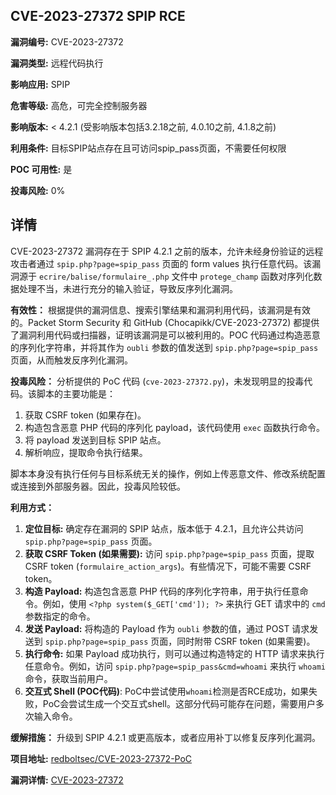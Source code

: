 ## CVE-2023-27372 SPIP RCE

**漏洞编号:** CVE-2023-27372

**漏洞类型:** 远程代码执行

**影响应用:** SPIP

**危害等级:** 高危，可完全控制服务器

**影响版本:** < 4.2.1 (受影响版本包括3.2.18之前, 4.0.10之前, 4.1.8之前)

**利用条件:** 目标SPIP站点存在且可访问spip_pass页面，不需要任何权限

**POC 可用性:** 是

**投毒风险:** 0%

## 详情

CVE-2023-27372 漏洞存在于 SPIP 4.2.1 之前的版本，允许未经身份验证的远程攻击者通过 `spip.php?page=spip_pass` 页面的 form values 执行任意代码。该漏洞源于 `ecrire/balise/formulaire_.php` 文件中 `protege_champ` 函数对序列化数据处理不当，未进行充分的输入验证，导致反序列化漏洞。

**有效性：**
根据提供的漏洞信息、搜索引擎结果和漏洞利用代码，该漏洞是有效的。Packet Storm Security 和 GitHub (Chocapikk/CVE-2023-27372) 都提供了漏洞利用代码或扫描器，证明该漏洞是可以被利用的。POC 代码通过构造恶意的序列化字符串，并将其作为 `oubli` 参数的值发送到 `spip.php?page=spip_pass` 页面，从而触发反序列化漏洞。

**投毒风险：**
分析提供的 PoC 代码 (`cve-2023-27372.py`)，未发现明显的投毒代码。该脚本的主要功能是：

1.  获取 CSRF token (如果存在)。
2.  构造包含恶意 PHP 代码的序列化 payload，该代码使用 `exec` 函数执行命令。
3.  将 payload 发送到目标 SPIP 站点。
4.  解析响应，提取命令执行结果。

脚本本身没有执行任何与目标系统无关的操作，例如上传恶意文件、修改系统配置或连接到外部服务器。因此，投毒风险较低。

**利用方式：**

1.  **定位目标:**  确定存在漏洞的 SPIP 站点，版本低于 4.2.1，且允许公共访问 `spip.php?page=spip_pass` 页面。
2.  **获取 CSRF Token (如果需要):** 访问 `spip.php?page=spip_pass` 页面，提取 CSRF token (`formulaire_action_args`)。有些情况下，可能不需要 CSRF token。
3.  **构造 Payload:**  构造包含恶意 PHP 代码的序列化字符串，用于执行任意命令。例如，使用 `<?php system($_GET['cmd']); ?>` 来执行 GET 请求中的 `cmd` 参数指定的命令。
4.  **发送 Payload:**  将构造的 Payload 作为 `oubli` 参数的值，通过 POST 请求发送到 `spip.php?page=spip_pass` 页面，同时附带 CSRF token (如果需要)。
5.  **执行命令:**  如果 Payload 成功执行，则可以通过构造特定的 HTTP 请求来执行任意命令。例如，访问 `spip.php?page=spip_pass&cmd=whoami` 来执行 `whoami` 命令，获取当前用户。
6.  **交互式 Shell (POC代码)**: PoC中尝试使用`whoami`检测是否RCE成功，如果失败，PoC会尝试生成一个交互式shell。这部分代码可能存在问题，需要用户多次输入命令。

**缓解措施：**
升级到 SPIP 4.2.1 或更高版本，或者应用补丁以修复反序列化漏洞。


**项目地址:** [redboltsec/CVE-2023-27372-PoC](https://github.com/redboltsec/CVE-2023-27372-PoC)

**漏洞详情:** [CVE-2023-27372](https://nvd.nist.gov/vuln/detail/CVE-2023-27372)